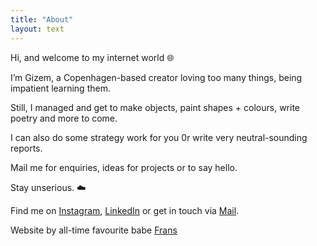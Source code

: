 ```yaml
---
title: "About"
layout: text
---
```

Hi, and welcome to my internet world 🌐

I’m Gizem, a Copenhagen-based creator loving too many things, being impatient learning them.

Still, I managed and get to make objects, paint shapes + colours, write poetry and more to come. 

I can also do some strategy work for you 0r write very neutral-sounding reports.

Mail me for enquiries, ideas for projects or to say hello.

Stay unserious. ☁️

Find me on [Instagram](https://www.instagram.com/gizisvisible/), [LinkedIn](https://www.linkedin.com/in/gizem-arici-36412310b/) or get in touch via [Mail](mailto:gizem.arici@icloud.com).

Website by all-time favourite babe [Frans](https://jalict.com)